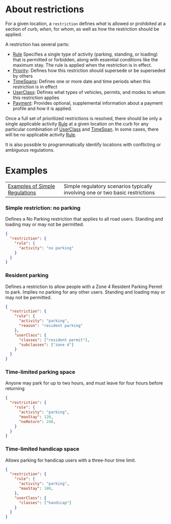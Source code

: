 # About restrictions
For a given location, a `restriction` defines _what_ is allowed or prohibited at a section of curb, _when_, for _whom_, as well as _how_ the restriction should be applied.

A restriction has several parts:
* [Rule](Rule.md) Specifies a single type of activity (parking, standing, or loading) that is permitted or forbidden, along with essential conditions like the maximum stay. The rule is applied when the restriction is in effect.
* [Priority](Priority.md): Defines how this restriction should supersede or be superseded by others
* [TimeSpans](TimeSpans.md): Defines one or more date and time periods when this restriction is in effect
* [UserClass](UserClass.md): Defines what types of vehicles, permits, and modes to whom this restriction applies
* [Payment](Payment.md): Provides optional, supplemental information about a payment profile and how it is applied.

Once a full set of prioritized restrictions is resolved, there should be only a single applicable activity [Rule](Rule.md) at a given location on the curb for any particular combination of [UserClass](UserClass.md) and [TimeSpan](TimeSpans.md). In some cases, there will be no applicable activity [Rule](Rule.md).

It is also possible to programmatically identify locations with conflicting or ambiguous regulations.

# Examples
| | |
| :---- | :---- |
| [Examples of Simple Regulations](examples/simple_examples.md) | Simple regulatory scenarios typically involving one or two basic restrictions  |


### Simple restriction: no parking
Defines a No Parking restriction that applies to all road users. Standing and loading may or may not be permitted.
```json
{
  "restriction": {
    "rule": {
      "activity": "no parking"
    }
  }  
}
```

### Resident parking
Defines a restriction to allow people with a Zone 4 Resident Parking Permit to park. Implies no parking for any other users. Standing and loading may or may not be permitted.
```json
{
  "restriction": {
    "rule": {
      "activity": "parking",
      "reason": "resident parking"
    },
    "userClass": {
      "classes": ["resident permit"],
      "subclasses": ["zone 4"]
    }
  }  
}
```

### Time-limited parking space
Anyone may park for up to two hours, and must leave for four hours before returning
```json
{
  "restriction": {
    "rule": {
      "activity": "parking",
      "maxStay": 120,
      "noReturn": 240,
    }
  }
}
```

### Time-limited handicap space
Allows parking for handicap users with a three-hour time limit.
```json
{
  "restriction": {
    "rule": {
      "activity": "parking",
      "maxStay": 180,
    },
    "userClass": {
      "classes": ["handicap"]
    }
  }  
}
```
